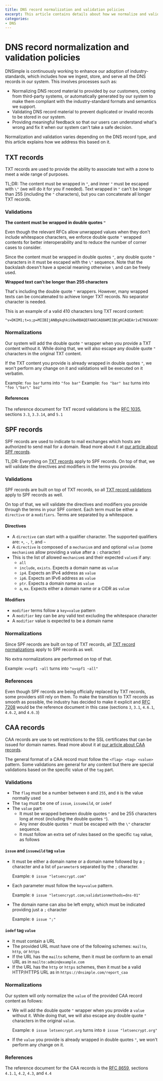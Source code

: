 ```yaml
---
title: DNS record normalization and validation policies
excerpt: This article contains details about how we normalize and validate DNS records.
categories:
- DNS
---
```


# DNS record normalization and validation policies

DNSimple is continuously working to enhance our adoption of industry-standards, which includes how we ingest, store, and serve all the DNS records in our system. This involves processes such as:
- Normalizing DNS record material to provided by our customers, coming from third-party systems, or automatically generated by our system to make them compliant with the industry-standard formats and semantics we support.
- Validating DNS record material to prevent duplicated or invalid records to be stored in our system.
- Providing meaningful feedback so that our users can understand what's wrong and fix it when our system can't take a safe decision.

Normalization and validation varies depending on the DNS record type, and this article explains how we address this based on it. 

## TXT records

TXT records are used to provide the ability to associate text with a zone to meet a wide range of purposes. 

TL;DR: The content must be wrapped in `"`, and inner `"` must be escaped with `\"` (we will do it for you if needed). Text wrapped in `"` can't be longer than 255 (including the `"` characters), but you can concatenate all longer TXT records.

### Validations

**The content must be wrapped in double quotes `"`**

Even though the relevant RFCs allow unwrapped values when they don't include whitespace characters, we enforce double quote `"` wrapped contents for better interoperability and to reduce the number of corner cases to consider.

Since the content must be wrapped in double quotes `"`, any double quote `"` characters in it must be escaped with the `\"` sequence. Note that the backslash doesn't have a special meaning otherwise `\` and can be freely used.

**Wrapped text can't be longer than 255 characters**

That's including the double quote `"` wrappers. However, many wrapped texts can be concatenated to achieve longer TXT records. No separator character is needed. 

This is an example of a valid 410 characters long TXT record content:

```
"v=DKIM1;t=s;p=MIIBIjANBgkqhkiG9w0BAQEFAAOCAQ8AMIIBCgKCAQEAr1vE7K6XAXKtID2wSBKpHW1cBCghiYvmry5vhYLySPltIpvYvzl5WGAgFTCcOF2QO8BLYvoihjr0oC84LjVt7xO3ZUaG3my3wWQcF0WObJwADl/GawBuum/4lcbJmlLHnqetfGR37WUG+t0NKK+Cz4xRkdtgYPZMYpmNirlhIwHWSNftqD6XI5DEA0LtwCb4gMa""hkWIKhTuukrVoYh58x7vI7g22AHheo+eypvcjx0SrQn9JnoVuL4mEin9FaSaLOGUah842fy3e21LOdB++yDxER4pha2hbpJHU5imcltOlsILPL1bvRlDaL9ZeN/Yjjyf3ZLEE0hgo94rrnXzM/QIDAQAB"
```

### Normalizations

Our system will add the double quote `"` wrapper when you provide a TXT content without it. While doing that, we will also escape any double quote `"` characters in the original TXT content.

If the TXT content you provide is already wrapped in double quotes `"`, we won't perform any change on it and validations will be executed on it verbatim.

Example: `foo bar` turns into `"foo bar"`
Example: `foo "bar" baz` turns into `"foo \"bar\" baz"`

#### References

The reference document for TXT record validations is the [RFC 1035](https://www.rfc-editor.org/rfc/rfc1035), sections `3.3`, `3.3.14`, and `5.1`

## SPF records

SPF records are used to indicate to mail exchanges which hosts are authorized to send mail for a domain. Read more about it at [our article about SPF records](/articles/spf-record/).

TL;DR: Everything on [TXT records](#txt-records) apply to SPF records. On top of that, we will validate the directives and modifiers in the terms you provide.

### Validations

SPF records are built on top of TXT records, so all [TXT record validations](#validations) apply to SPF records as well.

On top of that, we will validate the directives and modifiers you provide through the terms in your SPF content. Each term must be either a `directive` or a `modifiers`. Terms are separated by a whitespace.

#### Directives

- A `directive` can start with a qualifier character. The supported qualifiers are: `+`, `-`, `?`, and `~`
- A `directive` is composed of a `mechanism` and and optional `value` (some `mechanism`s allow providing a value after a `:` character)
- This is the list of allowed `mechanism`s and their expected `value`s if any: 
  - `all`
  - `include`, `exists`. Expects a domain name as `value`
  - `ip4`. Expects an IPv4 address as `value`
  - `ip6`. Expects an IPv6 address as `value`
  - `ptr`. Expects a domain name as `value`
  - `a`, `mx`. Expects either a domain name or a CIDR as `value`

#### Modifiers

- `modifier` terms follow a `key=value` pattern
- A `modifier` key can be any valid text excluding the whitespace character
- A `modifier` value is expected to be a domain name

### Normalizations

Since SPF records are built on top of TXT records, all [TXT record normalizations](#normalizations) apply to SPF records as well.

No extra normalizations are performed on top of that.

Example: `v=spf1 ~all` turns into `"v=spf1 ~all"`

### References

Even though SPF records are being officially replaced by TXT records, some providers still rely on them. To make the transition to TXT records as smooth as possible, the industry has decided to make it explicit and [RFC 7208](https://www.rfc-editor.org/rfc/rfc7208) would be the reference document in this case (sections `3`, `3.1`, `4.6.1`, `4.6.2`, and `4.6.3`)

## CAA records

CAA records are use to set restrictions to the SSL certificates that can be issued for domain names. Read more about it at [our article about CAA records](/articles/caa-record/).

The general format of a CAA record must follow the `<flag> <tag> <value>` pattern. Some validations are general for any content but there are special validations based on the specific value of the `tag` part.

### Validations

- The `flag` must be a number between `0` and `255`, and `0` is the value normally used
- The `tag` must be one of `issue`, `issuewild`, or `iodef`
- The `value` part:
  - It must be wrapped between double quotes `"` and be 255 characters long at most (including the double quotes `"`). 
  - Any inner double quotes `"` must be escaped with the `\"` character sequence. 
  - It must follow an extra set of rules based on the specific `tag` value, as follows

#### `issue` and `issuewild` tag `value`

- It must be either a domain name or a domain name followed by a `;` character and a list of `parameter`s separated by the `;` character.

  Example: `0 issue "letsencrypt.com"`

- Each parameter must follow the `key=value` pattern.

  Example: `0 issue "letsencrypt.com;validationmethods=dns-01"`
  
- The domain name can also be left empty, which must be indicated providing just a `;` character

  Example: `0 issue ";"`

#### `iodef` tag `value`

- It must contain a URL
- The provided URL must have one of the following schemes: `mailto`, `http`, or `https`
- If the URL has the `mailto` scheme, then it must be conform to an email URL as in `mailto:admin@example.com`
- If the URL has the `http` or `https` schemes, then it must be a valid HTTP/HTTPS URL as in `https://dnsimple.com/report_caa`

### Normalizations

Our system will only normalize the `value` of the provided CAA record content as follows:
- We will add the double quote `"` wrapper when you provide a `value` without it. While doing that, we will also escape any double quote `"` characters in the original `value`.

  Example: `0 issue letsencrypt.org` turns into `0 issue "letsencrypt.org"`

- If the `value` you provide is already wrapped in double quotes `"`, we won't perform any change on it.

### References

The reference document for the CAA records is the [RFC 8659](https://www.rfc-editor.org/rfc/rfc8659.html), sections `4.1.1`, `4.2`, `4.3`, and `4.4`




